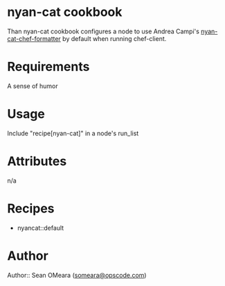 # nyan-cat cookbook
Than nyan-cat cookbook configures a node to use Andrea Campi's
[nyan-cat-chef-formatter][0] by default when running chef-client.

# Requirements
A sense of humor

# Usage
Include "recipe[nyan-cat]" in a node's run_list

# Attributes
n/a

# Recipes

* nyancat::default

# Author
Author:: Sean OMeara (<someara@opscode.com>)

[0]: https://github.com/andreacampi/nyan-cat-chef-formatter